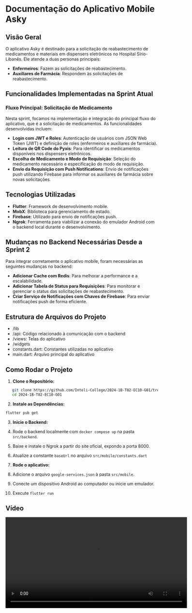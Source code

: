 # Documentação do Aplicativo Mobile Asky

## Visão Geral

O aplicativo Asky é destinado para a solicitação de reabastecimento de medicamentos e materiais em dispensers eletrônicos no Hospital Sírio-Libanês. Ele atende a duas personas principais:

- **Enfermeiros**: Fazem as solicitações de reabastecimento.
- **Auxiliares de Farmácia**: Respondem às solicitações de reabastecimento.

## Funcionalidades Implementadas na Sprint Atual

### Fluxo Principal: Solicitação de Medicamento
Nesta sprint, focamos na implementação e integração do principal fluxo do aplicativo, que é a solicitação de medicamentos. As funcionalidades desenvolvidas incluem:

- **Login com JWT e Roles**: Autenticação de usuários com JSON Web Token (JWT) e definição de roles (enfermeiros e auxiliares de farmácia).
- **Leitura de QR Code do Pyxis**: Para identificar os medicamentos disponíveis nos dispensers eletrônicos.
- **Escolha de Medicamento e Modo de Requisição**: Seleção do medicamento necessário e especificação do modo de requisição.
- **Envio da Requisição com Push Notifications**: Envio de notificações push utilizando Firebase para informar os auxiliares de farmácia sobre novas solicitações.

## Tecnologias Utilizadas

- **Flutter**: Framework de desenvolvimento mobile.
- **MobX**: Biblioteca para gerenciamento de estado.
- **Firebase**: Utilizado para envio de notificações push.
- **Ngrok**: Ferramenta para viabilizar a conexão do emulador Android com o backend local durante o desenvolvimento.

## Mudanças no Backend Necessárias Desde a Sprint 2

Para integrar corretamente o aplicativo mobile, foram necessárias as seguintes mudanças no backend:

- **Adicionar Cache com Redis**: Para melhorar a performance e a escalabilidade.
- **Adicionar Tabela de Status para Requisições**: Para monitorar e gerenciar o status das solicitações de reabastecimento.
- **Criar Serviço de Notificações com Chaves de Firebase**: Para enviar notificações push de forma eficiente.

## Estrutura de Arquivos do Projeto

- /lib
- /api: Código relacionado à comunicação com o backend
- /views: Telas do aplicativo
- /widgets
- constants.dart: Constantes utilizadas no aplicativo
- main.dart: Arquivo principal do aplicativo


## Como Rodar o Projeto

1. **Clone o Repositório:**

```bash
   git clone https://github.com/Inteli-College/2024-1B-T02-EC10-G01/tree/main
   cd 2024-1B-T02-EC10-G01
```

2. **Instale as Dependências:**

```bash
flutter pub get
```

3. **Inicie o Backend:**

1. Rode o backend localmente com `docker compose up` na pasta `src/backend`. 
2. Baixe e instale o Ngrok a partir do site oficial, expondo a porta 8000.
3. Atualize a constante `baseUrl` no arquivo `src/mobile/constants.dart`

4. **Rode o aplicativo:**
1. Adicione o arquivo `google-services.json` à pasta `src/mobile`.
2. Conecte um dispositivo Android ao computador ou inicie um emulador.
2. Execute `flutter run`

## Vídeo

<video width="600" controls>
  <source src="https://github.com/Inteli-College/2024-1B-T02-EC10-G01/assets/99259251/9b489453-6397-483b-98f2-cf3bcd2393df" type="video/mp4">
  Your browser does not support the video tag.
</video>
